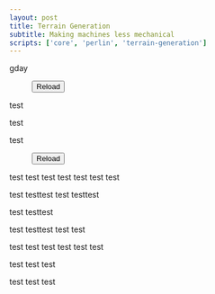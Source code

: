 ```yaml
---
layout: post
title: Terrain Generation
subtitle: Making machines less mechanical
scripts: ['core', 'perlin', 'terrain-generation']
---
```

gday
<figure>
<canvas id="canvas0" width="1600" height="900"></canvas>
<div class="overlay">
<button type="submit" class="btn btn-secondary btn-sm" onclick="draw_canvas0()">Reload</button>
</div>
<script>
let draw_canvas0_any = generator("canvas0"),
    draw_canvas0 = () => {draw_canvas0_any({
        perlinOptions: {scale:200,octaves:4,lacunarity:2.0,persistence:0.5},
        colourMapper: applyGreyscale
    })};
draw_canvas0();
</script>
</figure>
test

test

test

<figure>
<canvas id="canvas1" width="800" height="800"></canvas>
<div class="overlay">
<button type="submit" class="btn btn-secondary btn-sm" onclick="draw_canvas1()">Reload</button>
</div>
<script>
let draw_canvas1_any = generator("canvas1"),
    draw_canvas1 = () => {draw_canvas1_any({
        perlinOptions: {scale:120,octaves:4,lacunarity:2,persistence:0.5},
        heightMapper: getCenterModifier(getLinearRangeMapper(-1.8,2,-0.5,-0.5)),
        colourMapper: getColorChunk([
            [-0.2,[15,40,144]],
            [0,[39,71,144]],
            [0.1, [198,166,100]],
            [1, [11,102,35]]
        ]),
    })};
draw_canvas1();
</script>
</figure>
test
test
test
test
test
test
test

test
testtest
test
testtest

test
testtest

test
testtest
test
test

test
test
test
test
test
test

test
test
test


test
test
test